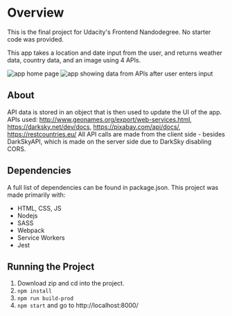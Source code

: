 # Overview #

This is the final project for Udacity's Frontend Nandodegree. No starter code was provided. 

This app takes a location and date input from the user, and returns weather data, country data, and an image using 4 APIs.

![app home page](https://i.ibb.co/27gLLcV/Screen-Shot-2020-02-11-at-11-44-19-PM.png)
![app showing data from APIs after user enters input](https://i.ibb.co/MhK9SgQ/Screen-Shot-2020-02-11-at-11-54-17-PM.png)


## About ##

API data is stored in an object that is then used to update the UI of the app. 
APIs used: http://www.geonames.org/export/web-services.html, https://darksky.net/dev/docs, https://pixabay.com/api/docs/, https://restcountries.eu/
All API calls are made from the client side - besides DarkSkyAPI, which is made on the server side due to DarkSky disabling CORS.


## Dependencies ##

A full list of dependencies can be found in package.json. This project was made primarily with:

* HTML, CSS, JS
* Nodejs
* SASS
* Webpack
* Service Workers
* Jest

## Running the Project ##

1. Download zip and cd into the project.
2. `npm install`
3. `npm run build-prod`
4. `npm start` and go to http://localhost:8000/

